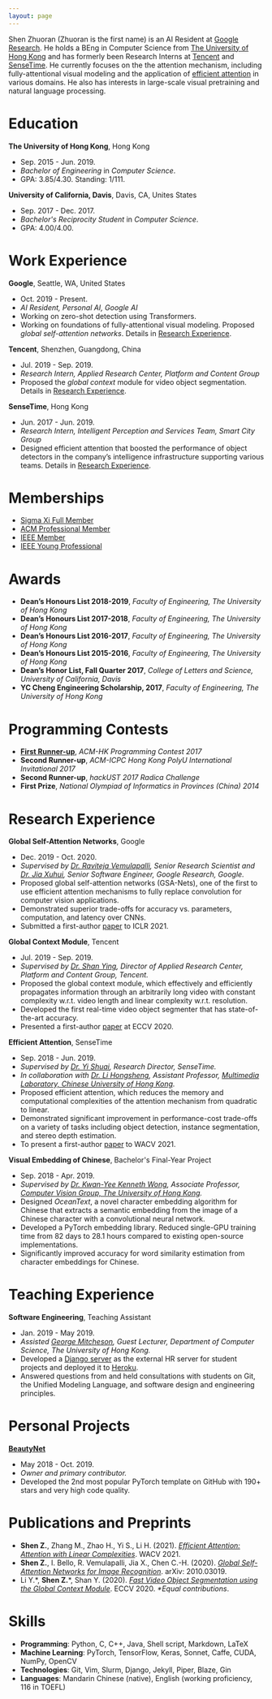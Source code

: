 ```yaml
---
layout: page
---
```


Shen Zhuoran (Zhuoran is the first name) is an AI Resident at [Google Research](https://research.google/). He holds a BEng in Computer Science from [The University of Hong Kong](https://www.hku.hk/) and has formerly been Research Interns at [Tencent](https://www.tencent.com/en-us/) and [SenseTime](https://www.sensetime.com/en/). He currently focuses on the the attention mechanism, including fully-attentional visual modeling and the application of [efficient attention](ai/2019/12/02/efficient-attention.html) in various domains. He also has interests in large-scale visual pretraining and natural language processing.

# Education

**The University of Hong Kong**, Hong Kong

- Sep. 2015 - Jun. 2019.
- *Bachelor of Engineering* in *Computer Science*.
- GPA: 3.85/4.30. Standing: 1/111.

**University of California, Davis**, Davis, CA, Unites States

- Sep. 2017 - Dec. 2017.
- *Bachelor's Reciprocity Student* in *Computer Science*.
- GPA: 4.00/4.00.

# Work Experience

**Google**, Seattle, WA, United States

- Oct. 2019 - Present.
- *AI Resident, Personal AI, Google AI*
- Working on zero-shot detection using Transformers.
- Working on foundations of fully-attentional visual modeling. Proposed *global self-attention networks*. Details in [Research Experience](#research-experience).

**Tencent**, Shenzhen, Guangdong, China

- Jul. 2019 - Sep. 2019.
- *Research Intern, Applied Research Center, Platform and Content Group*
- Proposed the *global context* module for video object segmentation. Details in [Research Experience](#research-experience).

**SenseTime**, Hong Kong

- Jun. 2017 - Jun. 2019.
- *Research Intern, Intelligent Perception and Services Team, Smart City Group*
- Designed efficient attention that boosted the performance of object detectors in the company’s intelligence infrastructure supporting various teams. Details in [Research Experience](#research-experience).

# Memberships

- [Sigma Xi Full Member](https://www.sigmaxi.org/members/becoming-a-member)
- [ACM Professional Member](https://www.acm.org/membership)
- [IEEE Member](https://www.ieee.org/membership/index.html)
- [IEEE Young Professional](https://yp.ieee.org/)

# Awards

- **Dean’s Honours List 2018-2019**, *Faculty of Engineering, The University of Hong Kong*
- **Dean’s Honours List 2017-2018**, *Faculty of Engineering, The University of Hong Kong*
- **Dean’s Honours List 2016-2017**, *Faculty of Engineering, The University of Hong Kong*
- **Dean’s Honours List 2015-2016**, *Faculty of Engineering, The University of Hong Kong*
- **Dean’s Honor List, Fall Quarter 2017**, *College of Letters and Science, University of California, Davis*
- **YC Cheng Engineering Scholarship, 2017**, *Faculty of Engineering, The University of Hong Kong*

# Programming Contests

- [**First Runner-up**](https://www.cs.hku.hk/data/news/2017/0717_ACM-HK_2017.htm), *ACM-HK Programming Contest 2017*
- **Second Runner-up**, *ACM-ICPC Hong Kong PolyU International Invitational 2017*
- **Second Runner-up**, *hackUST 2017 Radica Challenge*
- **First Prize**, *National Olympiad of Informatics in Provinces (China) 2014*

# Research Experience

**Global Self-Attention Networks**, Google
- Dec. 2019 - Oct. 2020.
- *Supervised by [Dr. Raviteja Vemulapalli](https://scholar.google.com/citations?user=0OFqm7YAAAAJ), Senior Research Scientist and [Dr. Jia Xuhui](https://scholar.google.com/citations?user=vO0VSSYAAAAJ), Senior Software Engineer, Google Research, Google.*
- Proposed global self-attention networks (GSA-Nets), one of the first to use efficient attention mechanisms to fully replace convolution for computer vision applications.
- Demonstrated superior trade-offs for accuracy vs. parameters, computation, and latency over CNNs.
- Submitted a first-author [paper](#preprints) to ICLR 2021.

**Global Context Module**, Tencent
- Jul. 2019 - Sep. 2019.
- *Supervised by [Dr. Shan Ying](https://scholar.google.com/citations?user=4oXBp9UAAAAJ), Director of Applied Research Center, Platform and Content Group, Tencent.*
- Proposed the global context module, which effectively and efficiently propagates information through an arbitrarily long video with constant complexity w.r.t. video length and linear complexity w.r.t. resolution.
- Developed the first real-time video object segmenter that has state-of-the-art accuracy.
- Presented a first-author [paper](#preprints) at ECCV 2020.

**Efficient Attention**, SenseTime

- Sep. 2018 - Jun. 2019.
- *Supervised by [Dr. Yi Shuai](https://scholar.google.com.hk/citations?user=afbbNmwAAAAJ), Research Director, SenseTime.*
- *In collaboration with [Dr. Li Hongsheng](https://www.ee.cuhk.edu.hk/~hsli/), Assistant Professor, [Multimedia Laboratory, Chinese University of Hong Kong](http://mmlab.ie.cuhk.edu.hk/).*
- Proposed efficient attention, which reduces the memory and computational complexities of the attention mechanism from quadratic to linear.
- Demonstrated significant improvement in performance-cost trade-offs on a variety of tasks including object detection, instance segmentation, and stereo depth estimation.
- To present a first-author [paper](#preprints) to WACV 2021.

**Visual Embedding of Chinese**, Bachelor's Final-Year Project

- Sep. 2018 - Apr. 2019.
- *Supervised by [Dr. Kwan-Yee Kenneth Wong](https://i.cs.hku.hk/~kykwong/), Associate Professor, [Computer Vision Group, The University of Hong Kong](http://www.visionlab.cs.hku.hk/).*
- Designed *OceanText*, a novel character embedding algorithm for Chinese that extracts a semantic embedding from the image of a Chinese character with a convolutional neural network.
- Developed a PyTorch embedding library. Reduced single-GPU training time from 82 days to 28.1 hours compared to existing open-source implementations.
- Significantly improved accuracy for word similarity estimation from character embeddings for Chinese.

# Teaching Experience

**Software Engineering**, Teaching Assistant

- Jan. 2019 - May 2019.
- *Assisted [George Mitcheson](https://www.cs.hku.hk/people/profile.jsp?teacher=georgem), Guest Lecturer, Department of Computer Science, The University of Hong Kong.*
- Developed a [Django server](https://github.com/gibicehr/hrserver) as the external HR server for student projects and deployed it to [Heroku](https://gibice-hrserver.herokuapp.com/).
- Answered questions from and held consultations with students on Git, the Unified Modeling Language, and software design and engineering principles.

# Personal Projects

[**BeautyNet**](https://github.com/cmsflash/beauty-net)

- May 2018 - Oct. 2019.
- *Owner and primary contributor.*
- Developed the 2nd most popular PyTorch template on GitHub with 190+ stars and very high code quality.

# Publications and Preprints

- **Shen Z.**, Zhang M., Zhao H., Yi S., Li H. (2021). [*Efficient Attention: Attention with Linear Complexities*](https://arxiv.org/abs/1812.01243). WACV 2021.
- **Shen Z.**, I. Bello, R. Vemulapalli, Jia X., Chen C.-H. (2020). [*Global Self-Attention Networks for Image Recognition*](https://arxiv.org/abs/2010.03019). arXiv: 2010.03019.
- Li Y.\*, **Shen Z.**\*, Shan Y. (2020). [*Fast Video Object Segmentation using the Global Context Module*](https://arxiv.org/abs/2001.11243). ECCV 2020. *\*Equal contributions*.

# Skills

- **Programming**: Python, C, C++, Java, Shell script, Markdown, LaTeX
- **Machine Learning**: PyTorch, TensorFlow, Keras, Sonnet, Caffe, CUDA, NumPy, OpenCV
- **Technologies**: Git, Vim, Slurm, Django, Jekyll, Piper, Blaze, Gin
- **Languages**: Mandarin Chinese (native), English (working proficiency, 116 in TOEFL)
